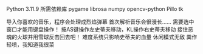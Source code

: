 Python 3.11.9
所需依赖库
pygame
librosa
numpy
opencv-python
Pillo
tk

导入你喜欢的音乐，程序会处理成烈焰弹幕
首次解析音乐会很漫长......
需要选中窗口才能用键盘操作！
按AS键操作左史蒂夫移动，KL操作右史蒂夫移动
接住恶魂的火球并用雪球反击回去吧！
难度系统只影响史蒂夫的血量
休闲模式无敌
粪作轻喷，我知道我很菜
